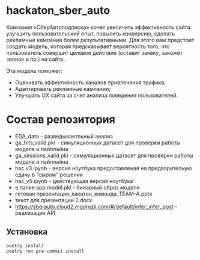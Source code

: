 # hackaton_sber_auto

Компания «СберАвтоподписка» хочет увеличить эффективность сайта: улучшить пользовательский опыт, повысить конверсию, сделать рекламные кампании более результативными. Для этого вам предстоит создать модель, которая предсказывает вероятность того, что пользователь совершит целевое действие (оставит заявку, закажет звонок и пр.) на сайте.

Эта модель поможет:

- Оценивать эффективность каналов привлечения трафика;
- Адаптировать рекламные кампании;
- Улучшать UX сайта за счет анализа поведения пользователей.

# Состав репозитория

* EDA_data - разведываетльный анализ
* ga_hits_valid.pkl - симуляционных датасет для проверки работы моделе и пайплайна
* ga_sessions_valid.pkl - симуляционных датасет для проверки работы моделе и пайплайна
* hac v3.ipynb - версия ноутбука предоставленая на предварительую сдачу в "сыром" решении
* hac_v5.ipynb - действующая версия ноутбука
* в папке app  model.pkl - бинарный образ модели
* готовая презентация_хакатон_команда_TEAM-A.pptx
* текст для презентации 2.docx
* https://sberauto.cloud2.mgorozii.com/#/default/infer_infer_post - реализация API 

## Установка
```shell
poetry install
poetry run pre-commit install
```
